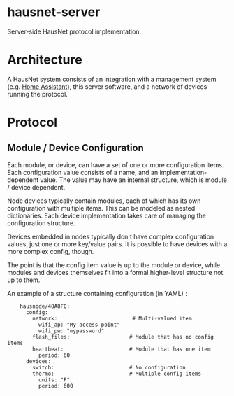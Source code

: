 # hausnet-server
Server-side HausNet protocol implementation. 

# Architecture
A HausNet system consists of an integration with a management system 
(e.g. [Home Assistant](https://github.com/HausNet/hausnet-hass)), this server software, and a network of devices 
running the protocol.

# Protocol

## Module / Device Configuration
Each module, or device, can have a set of one or more configuration items. Each configuration value consists of a name, 
and an implementation-dependent value. The value may have an internal structure, which is module / device dependent. 

Node devices typically contain modules, each of which has its own configuration with multiple items. This can be 
modeled as nested dictionaries. Each device implementation takes care of managing the configuration structure.

Devices embedded in nodes typically don't have complex configuration values, just one or more key/value pairs. It is
possible to have devices with a more complex config, though. 

The point is that the config item value is up to the module or device, while modules and devices themselves fit into
a formal higher-level structure not up to them. 

An example of a structure containing configuration (in YAML) :

```
    hausnode/48A8F0:
      config:
        network:                        # Multi-valued item
          wifi_ap: "My access point"
          wifi_pw: "mypassword"
        flash_files:                   # Module that has no config items
        heartbeat:                     # Module that has one item
          period: 60
      devices:
        switch:                        # No configuration
        thermo:                        # Multiple config items 
          units: "F"
          period: 600
        
```
